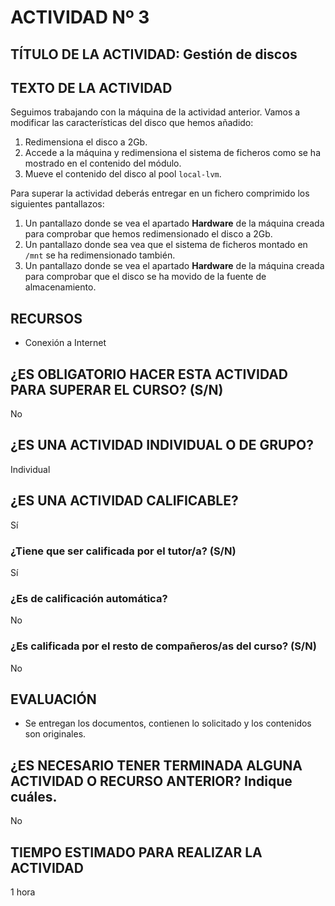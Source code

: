 # ACTIVIDAD Nº 3

## TÍTULO DE LA ACTIVIDAD: Gestión de discos 

## TEXTO DE LA ACTIVIDAD

Seguimos trabajando con la máquina de la actividad anterior. Vamos a modificar las características del disco que hemos añadido:

1. Redimensiona el disco a 2Gb.
2. Accede a la máquina y redimensiona el sistema de ficheros como se ha mostrado en el contenido del módulo.
3. Mueve el contenido del disco al pool `local-lvm`.

Para superar la actividad deberás entregar en un fichero comprimido los siguientes pantallazos:

1. Un pantallazo donde se vea el apartado **Hardware** de la máquina creada para comprobar que hemos redimensionado el disco a 2Gb.
4. Un pantallazo donde sea vea que el sistema de ficheros montado en `/mnt` se ha redimensionado también.
5. Un pantallazo donde se vea el apartado **Hardware** de la máquina creada para comprobar que el disco se ha movido de la fuente de almacenamiento.

## RECURSOS

* Conexión a Internet

## ¿ES OBLIGATORIO HACER ESTA ACTIVIDAD PARA SUPERAR EL CURSO? (S/N)

No

## ¿ES UNA ACTIVIDAD INDIVIDUAL O DE GRUPO?

Individual

## ¿ES UNA ACTIVIDAD CALIFICABLE?

Sí

### ¿Tiene que ser calificada por el tutor/a? (S/N)

Sí

### ¿Es de calificación automática?

No

### ¿Es calificada por el resto de compañeros/as del curso? (S/N)

No

## EVALUACIÓN

* Se entregan los documentos, contienen lo solicitado y los contenidos son originales.

## ¿ES NECESARIO TENER TERMINADA ALGUNA ACTIVIDAD O RECURSO ANTERIOR? Indique cuáles.

No

## TIEMPO ESTIMADO PARA REALIZAR LA ACTIVIDAD

1 hora